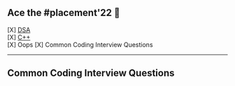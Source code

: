 ## Ace the #placement'22 🎯
 

[X] [DSA](https://github.com/Aj7t/100daysofDSA)   
[X] [C++](https://github.com/Aj7t/100daysofDSA)    
[X] Oops
[X] Common Coding Interview Questions  


<hr>

## Common Coding Interview Questions 









































